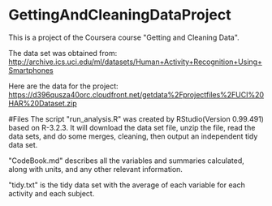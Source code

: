 GettingAndCleaningDataProject
=============================

This is a project of the Coursera course "Getting and Cleaning Data".

The data set was obtained from: 
http://archive.ics.uci.edu/ml/datasets/Human+Activity+Recognition+Using+Smartphones

Here are the data for the project:
https://d396qusza40orc.cloudfront.net/getdata%2Fprojectfiles%2FUCI%20HAR%20Dataset.zip


#Files
The script "run_analysis.R" was created by RStudio(Version 0.99.491) based on R-3.2.3. It will download the data set file, unzip the file, read the data sets, and do some merges, cleaning, then output an independent tidy data set.

"CodeBook.md" describes all the variables and summaries calculated, along with units, and any other relevant information.

"tidy.txt" is the tidy data set with the average of each variable for each activity and each subject.
